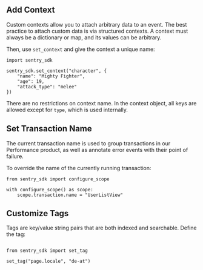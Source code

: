 ## Add Context
Custom contexts allow you to attach arbitrary data to an event. The best practice to attach custom data is via structured contexts. A context must always be a dictionary or map, and its values can be arbitrary.

Then, use `set_context` and give the context a unique name:

```
import sentry_sdk

sentry_sdk.set_context("character", {
    "name": "Mighty Fighter",
    "age": 19,
    "attack_type": "melee"
})
```

There are no restrictions on context name. In the context object, all keys are allowed except for `type`, which is used internally.

## Set Transaction Name

The current transaction name is used to group transactions in our Performance product, as well as annotate error events with their point of failure.

To override the name of the currently running transaction:

```
from sentry_sdk import configure_scope

with configure_scope() as scope:
    scope.transaction.name = "UserListView"
```

## Customize Tags
Tags are key/value string pairs that are both indexed and searchable. Define the tag:

```

from sentry_sdk import set_tag

set_tag("page.locale", "de-at")
```